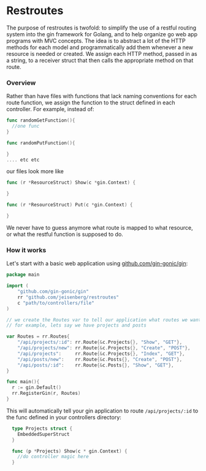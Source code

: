 # Restroutes

The purpose of restroutes is twofold: to simplify the use of a restful routing system into the gin framework for Golang, and to help organize go web app programs with MVC concepts. The idea is to abstract a lot of the HTTP methods for each model and programmatically add them whenever a new resource is needed or created. We assign each HTTP method, passed in as a string, to a receiver struct that then calls the appropriate method on that route.

### Overview
Rather than have files with functions that lack naming conventions for each route function, we assign the function to the struct defined in each controller. For example, instead of:

```go
func randomGetFunction(){
  //one func
}

func randomPutFunction(){

}
.... etc etc
```
our files look more like
```go
func (r *ResourceStruct) Show(c *gin.Context) {

}

func (r *ResourceStruct) Put(c *gin.Context) {

}
```
We never have to guess anymore what route is mapped to what resource, or what the restful function is supposed to do.

### How it works

Let's start with a basic web application using [github.com/gin-gonic/gin](Gin):

```go
package main

import (
	"github.com/gin-gonic/gin"
	rr "github.com/jeisenberg/restroutes"
	c "path/to/controllers/file"
)

// we create the Routes var to tell our application what routes we want mapped to what controller functions
// for example, lets say we have projects and posts

var Routes = rr.Routes{
	"/api/projects/:id": rr.Route{&c.Projects{}, "Show", "GET"},
	"/api/projects/new": rr.Route{&c.Projects{}, "Create", "POST"},
	"/api/projects":     rr.Route{&c.Projects{}, "Index", "GET"},
	"/api/posts/new":    rr.Route{&c.Posts{}, "Create", "POST"},
	"/api/posts/:id":    rr.Route{&c.Posts{}, "Show", "GET"},
}

func main(){
  r := gin.Default()
  rr.RegisterGin(r, Routes)
}
```

This will automatically tell your gin application to route `/api/projects/:id` to the func defined in your controllers directory:

```go
  type Projects struct {
    EmbeddedSuperStruct
  }

  func (p *Projects) Show(c * gin.Context) {
    //do controller magic here
  }
```

